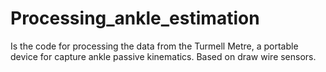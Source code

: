 # Processing_ankle_estimation
Is the code for processing the data from the Turmell Metre, a portable device for  capture ankle passive kinematics. Based on draw wire sensors.
